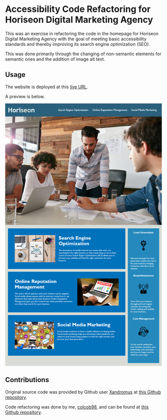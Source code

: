 # Accessibility Code Refactoring for Horiseon Digital Marketing Agency

This was an exercise in refactoring the code in the homepage for Horiseon Digital Marketing Agency with the goal of meeting basic accessibility standards and thereby improving its search engine optimization (SEO).

This was done primarily through the changing of non-semantic elements for semantic ones and the addition of image alt text. 

## Usage

The website is deployed at this [live URL](https://colcob98.github.io/Accessibility-Code-Refactoring/).

A preview is below.

![Screenshot](screenshot.png)

## Contributions

Original source code was provided by Github user [Xandromus](https://github.com/Xandromus) at [this Github repository](https://github.com/coding-boot-camp/urban-octo-telegram/tree/main).

Code refactoring was done by me, [colcob98](https://github.com/colcob98), and can be found at [this Github repository](https://github.com/colcob98/Accessibility-Code-Refactoring).